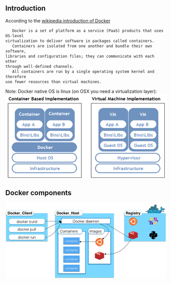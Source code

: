 ## Introduction
According to the 
[wikipedia introduction of Docker](https://en.wikipedia.org/wiki/Docker_(software))
```
   Docker is a set of platform as a service (PaaS) products that uses OS-level
virtualization to deliver software in packages called containers.
   Containers are isolated from one another and bundle their own software,
libraries and configuration files; they can communicate with each other
through well-defined channels. 
   All containers are run by a single operating system kernel and therefore
use fewer resources than virtual machines.
```
Note: Docker native OS is linux (on OSX you need a virtualization layer):
![Container vs Virtualization](Docker/Container_VM_Implementation.png)

## Docker components 
![docker components](Docker/High-level-overview-of-Docker-architecture.png)
